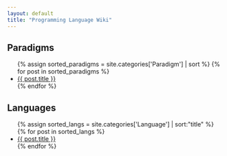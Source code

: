 ```yaml
---
layout: default
title: "Programming Language Wiki"
---
```


## Paradigms

<ul>
{% assign sorted_paradigms = site.categories['Paradigm'] | sort %}
{%  for post in sorted_paradigms %}
    <li><a href='/pl-wiki/{{ post.url }}'>{{ post.title }}</a></li>
{% endfor %}
</ul>

## Languages

<ul>
{% assign sorted_langs = site.categories['Language'] | sort:"title" %}
{% for post in sorted_langs %}
    <li><a href='/pl-wiki/{{ post.url }}'>{{ post.title }}</a></li>
{% endfor %}
</ul>
